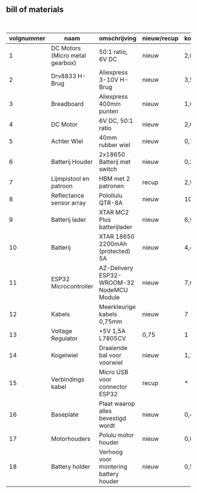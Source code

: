 ## bill of materials
<br />

|volgnummer|naam|omschrijving|nieuw/recup|kostprijs/stuk[€]|aantal|subtotaal[€]|
|----------|----|------------|-----------|---------|------|---------|
|1 | DC Motors (Micro metal gearbox) |50:1 ratio, 6V DC|nieuw|2,04|2|4,08|
|2| Drv8833 H-Brug | Aliexpress 3-10V H-Brug | nieuw | 3,57|1|3,57|
|3|Breadboard| Aliexpress 400mm punten| nieuw|1,02|2|2,04|
|4|DC Motor| 6V DC, 50:1 ratio| nieuw | 2,04|2 |4,08|
|5|Achter Wiel| 40mm rubber wiel|nieuw|0,79|2|1,58|
|6|Batterij Houder| 2x18650 Batterij met switch|nieuw|0,32|1|0,32|
|7|Lijmpistool en patroon | HBM met 2 patronen | recup|2,99 | 1 |2,99|
|8|Reflectance sensor array |Polollulu QTR-8A|nieuw|10,39|1|10,39|
|9|Batterij lader|XTAR MC2 Plus batterijlader|nieuw|6,95|1|6,95|
|10|Batterij|XTAR 18650 2200mAh (protected) 5A|nieuw|4,45|2|8,90|
|11|ESP32 Microcontroller|AZ-Delivery ESP32-WROOM-32 NodeMCU Module|nieuw|7,60|1|7,60|
|12|Kabels|Meerkleurige kabels 0,75mm|nieuw|7|1|7|
|13|Voltage Regulator| +5V 1,5A L7805CV|0,75|1|0,75|
|14|Kogelwiel| Draaiende bal voor voorwiel|nieuw|1,10|1|1,10|
|15|Verbindings kabel| Micro USB voor connector ESP32|recup|*|1|*|
|16|Baseplate|Plaat waarop alles bevestigd wordt|nieuw|0,47|1|0,47|
|17|Motorhouders|Polulu motor houder|nieuw|0,06|2|0,12|
|18|Battery holder| Verhoog voor montering battery houder|nieuw|0,58|1|0,58|
